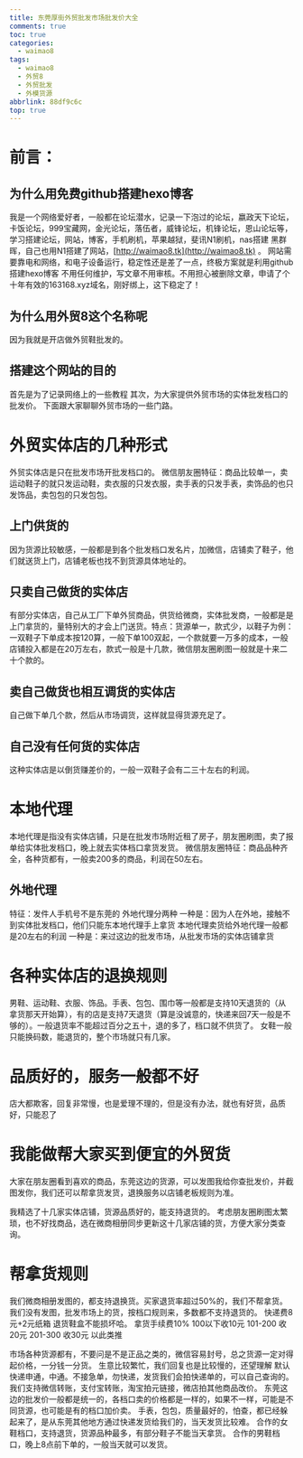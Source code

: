 ```yaml
---
title: 东莞厚街外贸批发市场批发价大全
comments: true
toc: true
categories:
  - waimao8
tags:
  - waimao8
  - 外贸8
  - 外贸批发
  - 外模货源
abbrlink: 88df9c6c
top: true
---
```

# 前言：
##  为什么用免费github搭建hexo博客
我是一个网络爱好者，一般都在论坛潜水，记录一下泡过的论坛，嬴政天下论坛，卡饭论坛，999宝藏网，金光论坛，落伍者，威锋论坛，机锋论坛，恩山论坛等，学习搭建论坛，网站，博客，手机刷机，苹果越狱，斐讯N1刷机，nas搭建  黑群晖，自己也用N1搭建了网站，[http://waimao8.tk](http://waimao8.tk) 。
网站需要靠电和网络，和电子设备运行，稳定性还是差了一点，终极方案就是利用github搭建hexo博客
不用任何维护，写文章不用审核。不用担心被删除文章，申请了个十年有效的163168.xyz域名，刚好绑上，这下稳定了！

## 为什么用外贸8这个名称呢
因为我就是开店做外贸鞋批发的。

##  搭建这个网站的目的
首先是为了记录网络上的一些教程
其次，为大家提供外贸市场的实体批发档口的批发价。
下面跟大家聊聊外贸市场的一些门路。
# 外贸实体店的几种形式
外贸实体店是只在批发市场开批发档口的。
微信朋友圈特征：商品比较单一，卖运动鞋子的就只发运动鞋，卖衣服的只发衣服，卖手表的只发手表，卖饰品的也只发饰品，卖包包的只发包包。
## 上门供货的
因为货源比较敏感，一般都是到各个批发档口发名片，加微信，店铺卖了鞋子，他们就送货上门，店铺老板也找不到货源具体地址的。
##  只卖自己做货的实体店
有部分实体店，自己从工厂下单外贸商品，供货给微商，实体批发商，一般都是是上门拿货的，量特别大的才会上门送货。特点：货源单一，款式少，以鞋子为例：一双鞋子下单成本按120算，一般下单100双起，一个款就要一万多的成本，一般店铺投入都是在20万左右，款式一般是十几款，微信朋友圈刷图一般就是十来二十个款的。
##  卖自己做货也相互调货的实体店
自己做下单几个款，然后从市场调货，这样就显得货源充足了。
## 自己没有任何货的实体店
这种实体店是以倒货赚差价的，一般一双鞋子会有二三十左右的利润。

# 本地代理
本地代理是指没有实体店铺，只是在批发市场附近租了房子，朋友圈刷图，卖了报单给实体批发档口，晚上就去实体档口拿货发货。
微信朋友圈特征：商品品种齐全，各种货都有，一般卖200多的商品，利润在50左右。
## 外地代理
特征：发件人手机号不是东莞的
外地代理分两种
一种是：因为人在外地，接触不到实体批发档口，他们只能东本地代理手上拿货
本地代理卖货给外地代理一般都是20左右的利润
一种是：来过这边的批发市场，从批发市场的实体店铺拿货


#  各种实体店的退换规则
男鞋、运动鞋、衣服、饰品。手表、包包、围巾等一般都是支持10天退货的（从拿货那天开始算），有的店是支持7天退货（算是没诚意的，快递来回7天一般是不够的）。一般退货率不能超过百分之五十，退的多了，档口就不供货了。
女鞋一般只能换码数，能退货的，整个市场就只有几家。
#  品质好的，服务一般都不好
店大都欺客，回复非常慢，也是爱理不理的，但是没有办法，就也有好货，品质好，只能忍了

#  我能做帮大家买到便宜的外贸货
大家在朋友圈看到喜欢的商品，东莞这边的货源，可以发图我给你查批发价，并截图发你，我们还可以帮拿货发货，退换服务以店铺老板规则为准。

我精选了十几家实体店铺，货源品质好的，能支持退货的。
考虑朋友圈刷图太繁琐，也不好找商品，选在微商相册同步更新这十几家店铺的货，方便大家分类查询。
# 帮拿货规则
我们微商相册发图的，都支持退换货。买家退货率超过50%的，我们不帮拿货。
我们没有发图，批发市场上的货，按档口规则来，多数都不支持退货的。
快递费8元+2元纸箱   退货鞋盒不能损坏哈。
拿货手续费10%
100以下收10元
101-200 收20元
201-300 收30元 
以此类推 

市场各种货源都有，不要问是不是正品之类的，微信容易封号，总之货源一定对得起价格，一分钱一分货。
生意比较繁忙，我们回复也是比较慢的，还望理解
默认快递申通，中通。不接急单，勿快递，发货我们会拍快递单的，可以自己查询的。
我们支持微信转账，支付宝转账，淘宝拍元链接，微店拍其他商品改价。
东莞这边的批发价一般都是统一的，各档口卖的价格都是一样的，如果不一样，可能是不同货源，也可能是有的档口加价卖。
手表，包包，质量最好的，怕查，都已经躲起来了，是从东莞其他地方通过快递发货给我们的，当天发货比较难。
合作的女鞋档口，支持退货，货源品种最多，有部分鞋子不能当天拿货。
合作的男鞋档口，晚上8点前下单的，一般当天就可以发货。


